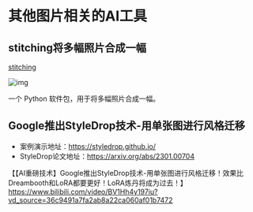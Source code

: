 # 其他图片相关的AI工具

## stitching将多幅照片合成一幅

[stitching](https://github.com/lukasalexanderweber/stitching)

![img](https://cdn.beekka.com/blogimg/asset/202208/bg2022081607.webp)

一个 Python 软件包，用于将多幅照片合成一幅。

## Google推出StyleDrop技术-用单张图进行风格迁移

- 案例演示地址：https://styledrop.github.io/
- StyleDrop论文地址：https://arxiv.org/abs/2301.00704

【【AI重磅技术】Google推出StyleDrop技术-用单张图进行风格迁移！效果比Dreambooth和LoRA都要更好！LoRA炼丹将成为过去！】https://www.bilibili.com/video/BV1Hh4y197iu?vd_source=36c9491a7fa2ab8a22ca060af01b7472